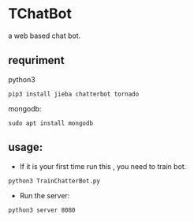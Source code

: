 # TChatBot
a web based chat bot.

## requriment
python3
```
pip3 install jieba chatterbot tornado
```
mongodb:
```
sudo apt install mongodb
```

## usage:

- If it is your first time run this , you need to train bot.
```
python3 TrainChatterBot.py
```
- Run the server:
```
python3 server 8080
```
